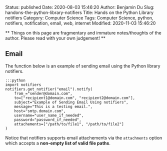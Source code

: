 Status: published
Date: 2020-08-03 15:46:20
Author: Benjamin Du
Slug: handons-the-python-library-notifiers
Title: Hands on the Python Library notifiers
Category: Computer Science
Tags: Computer Science, python, notifiers, notification, email, web, internet
Modified: 2020-11-03 15:46:20

**
Things on this page are fragmentary and immature notes/thoughts of the author.
Please read with your own judgement!
**

## Email

The function below is an example of sending email using the Python library notifiers.

    :::python
    import notifiers
    notifiers.get_notifier("email").notify(
        from_="sender@domain.com",
        to=["recipient1@domain.com", "recipient2@domain.com"],
        subject="Example of Sending Email Using notifiers",
        message="This is a testing email.",
        host="smtp.domain.com",
        username="user_name_if_needed",
        password="password_if_needed",
        attachements=["/path/to/file1", "/path/to/file2"]
    )

Notice that notifiers supports email attachements via the `attachments` option
which accepts a **non-empty list of valid file paths**.